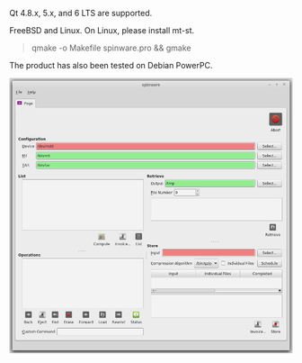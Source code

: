 Qt 4.8.x, 5.x, and 6 LTS are supported.

FreeBSD and Linux. On Linux, please install mt-st.

> qmake -o Makefile spinware.pro && gmake

The product has also been tested on Debian PowerPC.

![alt text](https://github.com/textbrowser/spinware/blob/master/Images/spinware.png)
